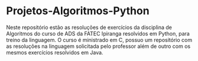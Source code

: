 # Projetos-Algoritmos-Python
Neste repositório estão as resoluções de exercícios da disciplina de Algoritmos do curso de ADS da FATEC Ipiranga resolvidos em Python, para treino da linguagem. O curso é ministrado em C, possuo um repositório com as resoluções na linguagem solicitada pelo professor além de outro com os mesmos exercícios resolvidos em Java.

